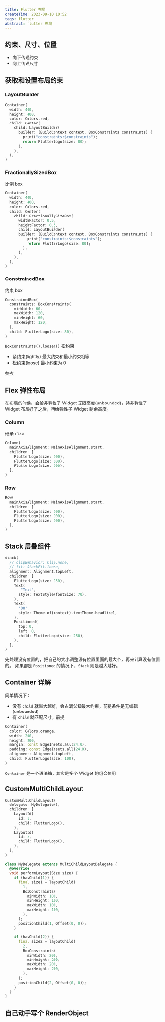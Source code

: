 ```yaml
---
title: Flutter 布局
createTime: 2023-09-10 10:52
tags: flutter
abstract: flutter 布局
---
```


## 约束、尺寸、位置

- 向下传递约束
- 向上传递尺寸

## 获取和设置布局约束

### LayoutBuilder

```dart
Container(
  width: 400,
  height: 400,
  color: Colors.red,
  child: Center(
    child: LayoutBuilder(
      builder: (BuildContext context, BoxConstraints constraints) {
        print("constraints:$constraints");
        return FlutterLogo(size: 80);
      },
    ),
  ),
)
```

### FractionallySizedBox

比例 box

```dart
Container(
  width: 400,
  height: 400,
  color: Colors.red,
  child: Center(
    child: FractionallySizeBox(
      widthFactor: 0.5,
      heightFactor: 0.5,
      child: LayoutBuilder(
      builder: (BuildContext context, BoxConstraints constraints) {
          print("constraints:$constraints");
          return FlutterLogo(size: 80);
        },
      ),
    ),
  ),
)
```

### ConstrainedBox

约束 box

```dart
ConstrainedBox(
  constraints: BoxConstraints(
    minWidth: 60,
    maxWidth: 120,
    minHeight: 60,
    maxHeight: 120,
  ),
  child: FlutterLogo(size: 80),
)
```

`BoxConstraints().loosen()` 松约束

- 紧约束(tightly)
  最大约束和最小约束相等
- 松约束(loose)
  最小约束为 0

[参考](https://api.flutter.dev/flutter/rendering/BoxConstraints-class.html)

## Flex 弹性布局

在布局的时候，会给非弹性子 Widget 无限高度(unbounded)，待非弹性子 Widget 布局好了之后，再给弹性子 Widget 剩余高度。

### Column

继承 `Flex`

```dart
Column(
  mainAxisAlignment: MainAxisAlignment.start,
  children: [
    FlutterLogo(size: 100),
    FlutterLogo(size: 100),
    FlutterLogo(size: 100),
  ],
)
```

### Row

```dart
Row(
  mainAxisAlignment: MainAxisAlignment.start,
  children: [
    FlutterLogo(size: 100),
    FlutterLogo(size: 100),
    FlutterLogo(size: 100),
  ],
)
```

## Stack 层叠组件

```dart
Stack(
  // clipBehavior: Clip.none,
  // fit: StackFit.loose,
  alignment: Alignment.topLeft,
  children: [
    FlutterLogo(size: 150),
    Text(
       "Text",
      style: TextStyle(fontSize: 70),
    ),
    Text(
      '00',
      style: Theme.of(context).textTheme.headline1,
    ),
    Positioned(
      top: 0,
      left: 0,
      child: FlutterLogo(size: 250),
    ),
  ],
)
```

先处理没有位置的，把自己的大小调整没有位置里面的最大个，再来计算没有位置的。
如果都是 `Positioned` 的情况下，`Stack` 则是越大越好。

## Container 详解

简单情况下：

- 没有 `child` 就越大越好，会占满父级最大约束，前提条件是无编辑(unbounded)
- 有 `child` 就匹配尺寸，前提

```dart
Container(
  color: Colors.orange,
  width: 200,
  height: 200,
  margin: const EdgeInsets.all(24.0),
  padding: const EdgeInsets.all(24.0),
  alignment: Alignment.topLeft,
  child: FlutterLogo(size: 100),
)
```

`Container` 是一个语法糖，其实是多个 Widget 的组合使用

## CustomMultiChildLayout

```dart
CustomMultiChildLayout(
  delegate: MyDelegate(),
  children: [
    LayoutId(
      id: 1,
      child: FlutterLogo(),
    ),
    LayoutId(
      id: 2,
      child: FlutterLogo(),
    ),
  ],
)

class MyDelegate extends MultiChildLayoutDelegate {
  @override
  void performLayout(Size size) {
    if (hasChild(1)) {
      final size1 = layoutChild(
        1,
        BoxConstraints(
          minWidth: 100,
          minHeight: 100,
          maxWidth: 100,
          maxHeight: 100,
        ),
      );
      positionChild(1, Offset(0, 0));
    }

    if (hasChild(2)) {
      final size2 = layoutChild(
        2,
        BoxConstraints(
          minWidth: 200,
          minHeight: 200,
          maxWidth: 200,
          maxHeight: 200,
        ),
      );
      positionChild(2, Offset(0, 0));
    }
  }
}
```

## 自己动手写个 RenderObject
